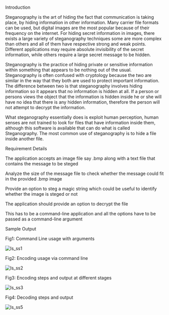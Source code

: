 Introduction

Steganography is the art of hiding the fact that communication is taking place, by hiding information in other information. Many carrier file formats can be used, but digital images are the most popular because of their frequency on the internet. For hiding secret information in images, there exists a large variety of steganography techniques some are more complex than others and all of them have respective strong and weak points. Different applications may require absolute invisibility of the secret information, while others require a large secret message to be hidden.

 Steganography is the practice of hiding private or sensitive information within something that appears to be nothing out of the usual. Steganography is often confused with cryptology because the two are similar in the way that they both are used to protect important information. The difference between two is that steganography involves hiding information so it appears that no information is hidden at all. If a person or persons views the object that the information is hidden inside he or she will have no idea that there is any hidden information, therefore the person will not attempt to decrypt the information.

What steganography essentially does is exploit human perception, human senses are not trained to look for files that have information inside them, although this software is available that can do what is called Steganography. The most common use of steganography is to hide a file inside another file.

Requirement Details

The application accepts an image file say .bmp along with a text file that contains the message to be steged

Analyze the size of the message file to check whether the message could fit in the provided .bmp image

Provide an option to steg a magic string which could be useful to identify whether the image is steged or not

The application should provide an option to decrypt the file

This has to be a command-line application and all the options have to be passed as a command-line argument

Sample Output

Fig1: Command Line usage with arguments

![ls_ss1](https://github.com/sufiyanattar/Image-Steganography-using-LSB-Encoding-and-Decoding/assets/109298044/3beff9e8-fcfe-4a41-bcd3-af836ee009e1)

Fig2: Encoding usage via command line

![ls_ss2](https://github.com/sufiyanattar/Image-Steganography-using-LSB-Encoding-and-Decoding/assets/109298044/935da7c2-80a4-4787-9fe7-d404de24eb1c)

Fig3: Encoding steps and output at different stages

![ls_ss3](https://github.com/sufiyanattar/Image-Steganography-using-LSB-Encoding-and-Decoding/assets/109298044/fa391c77-5b72-4757-9530-191b2fe5d0dd)

Fig4: Decoding steps and output

![ls_ss5](https://github.com/sufiyanattar/Image-Steganography-using-LSB-Encoding-and-Decoding/assets/109298044/4cd71012-9fdc-438b-b155-5f670897c6ed)
